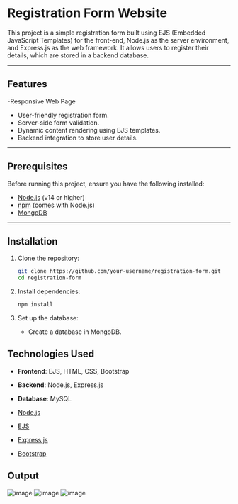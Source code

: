 # Registration Form Website

This project is a simple registration form built using EJS (Embedded JavaScript Templates) for the front-end, Node.js as the server environment, and Express.js as the web framework. It allows users to register their details, which are stored in a backend database.

---

## Features

-Responsive Web Page
- User-friendly registration form.
- Server-side form validation.
- Dynamic content rendering using EJS templates.
- Backend integration to store user details.

---

## Prerequisites

Before running this project, ensure you have the following installed:

- [Node.js](https://nodejs.org/) (v14 or higher)
- [npm](https://www.npmjs.com/) (comes with Node.js)
- [MongoDB](https://www.mongodb.com/)

---

## Installation

1. Clone the repository:

   ```bash
   git clone https://github.com/your-username/registration-form.git
   cd registration-form
   ```

2. Install dependencies:

   ```bash
   npm install
   ```

3. Set up the database:

   - Create a database in MongoDB.

## Technologies Used

- **Frontend**: EJS, HTML, CSS, Bootstrap
- **Backend**: Node.js, Express.js
- **Database**: MySQL

- [Node.js](https://nodejs.org/)
- [EJS](https://ejs.co/)
- [Express.js](https://expressjs.com/)
- [Bootstrap](https://getbootstrap.com/)

## Output

  
![image](https://github.com/user-attachments/assets/b95d614b-00e1-4244-a758-b198fa776380)
![image](https://github.com/user-attachments/assets/dcf7dd33-70a3-4cb8-b6bd-8b316b12bf55)
![image](https://github.com/user-attachments/assets/aafc618a-82b6-4daa-96f2-7be1510178cc)




